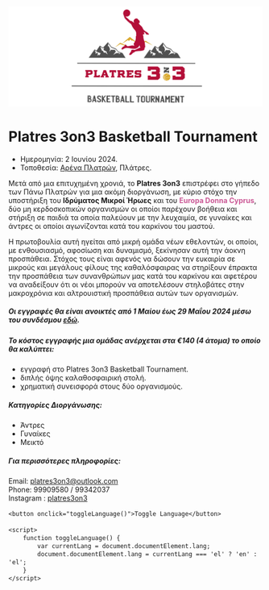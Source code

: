 <!DOCTYPE html>
<html lang="el">
<head>
    <meta charset="UTF-8">
    <meta name="viewport" content="width=device-width, initial-scale=1.0">
    <title>Language Selection</title>
</head>
<body>
    <div id="content">
        <img src="background5.png" alt="Background Image">
        <h1>Platres 3on3 Basketball Tournament</h1>
        <ul>
            <li>Ημερομηνία: 2 Ιουνίου 2024.</li> 
            <li>Τοποθεσία: <a href="https://platresarena.com/">Αρένα Πλατρών</a>, Πλάτρες.</li>
        </ul>    
        <p>
            Μετά από μια επιτυχημένη χρονιά, το <b>Platres 3on3</b> επιστρέφει στο γήπεδο των Πάνω Πλατρών για μια ακόμη διοργάνωση, με κύριο στόχο την υποστήριξη του <b>Ιδρύματος Μικροί Ήρωες</b> και του <span style="color: #CB5996; font-weight: bold;">Europa Donna Cyprus</span>, δύο μη κερδοσκοπικών οργανισμών οι οποίοι παρέχουν βοήθεια και στήριξη σε παιδιά τα οποία παλεύουν με την λευχαιμία, σε γυναίκες και άντρες οι οποίοι αγωνίζονται κατά του  καρκίνου του μαστού.
        </p>
        <p>
            Η πρωτοβουλία αυτή ηγείται από μικρή ομάδα νέων εθελοντών, οι οποίοι, με ενθουσιασμό, αφοσίωση και δυναμισμό, ξεκίνησαν αυτή την άοκνη προσπάθεια. Στόχος τους είναι αφενός να δώσουν την ευκαιρία σε μικρούς και μεγάλους φίλους της καθαλόσφαιρας να στηρίξουν έπρακτα την προσπάθεια των συνανθρώπων μας κατά του καρκίνου και αφετέρου να αναδείξουν ότι οι νέοι μπορούν να αποτελέσουν στηλοβάτες στην μακροχρόνια και αλτρουιστική προσπάθεια αυτών των οργανισμών.
        </p>
        <h5>Οι εγγραφές θα είναι ανοικτές από 1 Μαίου έως 29 Μαΐου 2024 μέσω του συνδέσμου <a href="https://forms.office.com/r/NkmdV3gJKs?origin=lprLink">εδώ</a>.</h5>
        <h5>Το κόστος εγγραφής μια ομάδας ανέρχεται στα €140 (4 άτομα) το οποίο θα καλύπτει:</h5>
        <ul>
            <li>εγγραφή στο Platres 3on3 Basketball Tournament.</li> 
            <li>διπλής όψης καλαθοσφαιρική στολή.</li>
            <li>χρηματική συνεισφορά στους δύο οργανισμούς.</li>
        </ul>  
        <h5>Κατηγορίες Διοργάνωσης: </h5>
        <ul>
            <li>Άντρες</li> 
            <li>Γυναίκες</li>
            <li>Μεικτό</li>        
        </ul>  
        <h5>Για περισσότερες πληροφορίες:</h5> 
        <p>
            Email: <a href="mailto:platres3on3@outlook.com">platres3on3@outlook.com</a> <br>
            Phone:  99909580 / 99342037 <br>
            Instagram : <a href="https://www.instagram.com/platres3on3/?igsh=ZTFxa2R1MnJ0NGlk&utm_source=qr">platres3on3</a>
        </p>   
    </div>

    <button onclick="toggleLanguage()">Toggle Language</button>

    <script>
        function toggleLanguage() {
            var currentLang = document.documentElement.lang;
            document.documentElement.lang = currentLang === 'el' ? 'en' : 'el';
        }
    </script>
</body>
</html>
